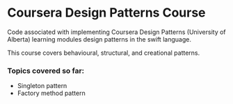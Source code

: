 # Coursera Design Patterns Course

Code associated with implementing Coursera Design Patterns (University of Alberta) learning modules design patterns in the swift language.

This course covers behavioural, structural, and creational patterns.

### Topics covered so far:
- Singleton pattern
- Factory method pattern
